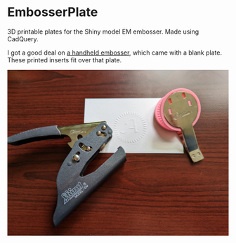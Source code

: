 # EmbosserPlate

3D printable plates for the Shiny model EM embosser. Made using CadQuery.

I got a good deal on [a handheld embosser](https://www.ebay.com/itm/282778433485), which came with a blank plate. These printed inserts fit over that plate.

![picture of the completed embosser](completed.jpg)